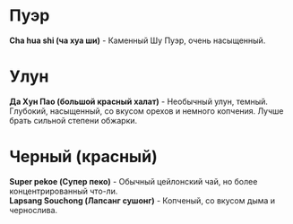 # Пуэр
**Cha hua shi (ча хуа ши)** - Каменный Шу Пуэр, очень насыщенный.  
# Улун
**Да Хун Пао (большой красный халат)** - Необычный улун, темный. Глубокий, насыщенный, со вкусом орехов и немного копчения. Лучше брать сильной степени обжарки.  
# Черный (красный)
**Super pekoe (Супер пеко)** - Обычный цейлонский чай, но более концентрированный что-ли.  
**Lapsang Souchong (Лапсанг сушонг)** - Копченый, со вкусом дыма и чернослива.